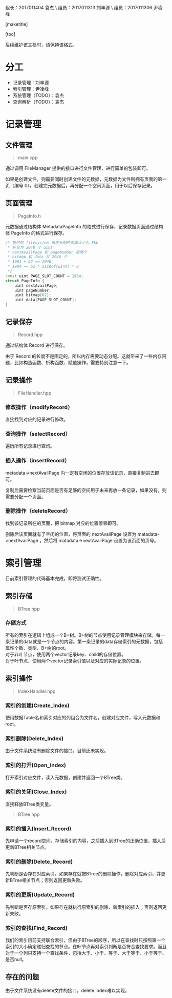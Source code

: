 <title>数据库系统概论大作业实验报告</title>

<author>组长：2017011404 袁杰 \\ 组员：2017011313 刘丰源 \\ 组员：2017011306 尹凌峰</author>

[maketitle]

[toc]

后续维护该文档时，请保持该格式。

# 分工

- 记录管理：刘丰源
- 索引管理：尹凌峰
- 系统管理（TODO）：袁杰
- 查询解析（TODO）：袁杰

# 记录管理

## 文件管理

> main.cpp

通过调用 FileManager 提供的接口进行文件管理，进行简单的包装即可。

如果是创建文件，则需要同时创建文件的元数据，元数据为文件所拥有页面的第一页（编号 0）。创建完元数据后，再分配一个空闲页面，用于以后保存记录。

## 页面管理

> PageInfo.h

元数据通过结构体 MetadataPageInfo 的格式进行保存，记录数据页面通过结构体 PageInfo 的格式进行保存。

```cpp
/* 提供的 filesystem 每次分配的页面大小为 8kb
 * 折合为 2048 个 uint
 * nextAvailPage 和 pageNumber 用两个
 * bitmap 和 data 共 2046 个
 * 1984 + 62 == 2046
 * 1984 == 62 * sizeof(uint) * 8
 */
const uint PAGE_SLOT_COUNT = 1984;
struct PageInfo {
    uint nextAvailPage;
    uint pageNumber;
    uint bitmap[62];
    uint data[PAGE_SLOT_COUNT];
}
```

## 记录保存

> Record.hpp

通过结构体 Record 进行保存。

由于 Record 的长度不是固定的，所以内存需要动态分配。这就带来了一些内存问题，比如构造函数、析构函数、赋值操作，需要特别注意一下。

## 记录操作

> FileHandler.hpp

### 修改操作（modifyRecord）

直接找到对应的记录进行修改。

### 查询操作（selectRecord）

遍历所有记录进行查询。

### 插入操作（insertRecord）

metadata->nextAvailPage 内一定有空闲的位置存放该记录，直接复制进去即可。

复制后需要检察当前页面是否有足够的空间用于未来再放一条记录，如果没有，则需要分配一个页面。

### 删除操作（deleteRecord）

找到该记录所在的页面，把 bitmap 对应的位置置零即可。

删除后该页面就有了空闲的位置，将页面的 nextAvailPage 设置为 matadata->nextAvailPage ，然后将 matadata->nextAvailPage 设置为该页面的页号。

# 索引管理

目前索引管理的代码基本完成，即将测试正确性。

## 索引存储

> BTree.hpp

### 存储方式

所有的索引在逻辑上组成一个B+树。B+树的节点使用记录管理模块来存储。每一条记录的data就是一个节点的内容。第一条记录的data存储索引的元数据，包括属性个数、类型、B+树的root。  
对于非叶节点，使用两个vector记录key、child的存储位置。  
对于叶节点，使用两个vector记录索引值以及对应的实际记录的位置。

## 索引操作

> IndexHandler.hpp

### 索引的创建(Create_Index)

使用数据Table名和索引对应的列组合为文件名，创建对应文件，写入元数据和root。

### 索引删除(Delete_Index)

由于文件系统没有删除文件的接口，目前还未实现。

### 索引的打开(Open_Index)

打开索引对应文件，读入元数据，创建并返回一个BTree类。

### 索引的关闭(Close_Index)

直接释放BTree类变量。

> BTree.hpp

### 索引的插入(Insert_Record)

先申请一个record空间，存储索引的内容，之后插入到BTree的正确位置，插入后更新BTree相关节点。

### 索引的删除(Delete_Record)

先判断是否存在对应索引。如果存在就按BTree的删除操作，删除对应索引，并更新BTree相关节点；否则返回更新失败。

### 索引的更新(Update_Record)

先判断是否存原索引。如果存在就执行原索引的删除、新索引的插入；否则返回更新失败。

### 索引的查找(Find_Record)

我们的索引目前支持联合索引，但由于BTree的顺序，所以在查找时只按照第一个索引的大小确定递归查找的节点。在叶节点再对索引判断是否符合查找要求。而且对于一个列只支持一个查找条件，包括大于、小于、等于、大于等于、小于等于、是否null。

## 存在的问题

由于文件系统没有delete文件的接口，delete index难以实现。